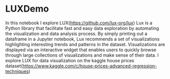 # LUXDemo
In this notebook I explore LUX(https://github.com/lux-org/lux) Lux is a Python library that facilitate fast and easy data exploration by automating the visualization and data analysis process. By simply printing out a dataframe in a Jupyter notebook, Lux recommends a set of visualizations highlighting interesting trends and patterns in the dataset. Visualizations are displayed via an interactive widget that enables users to quickly browse through large collections of visualizations and make sense of their data.  I explore LUX for data visualization on the kaggle house prices dataset(https://www.kaggle.com/c/house-prices-advanced-regression-techniques)
